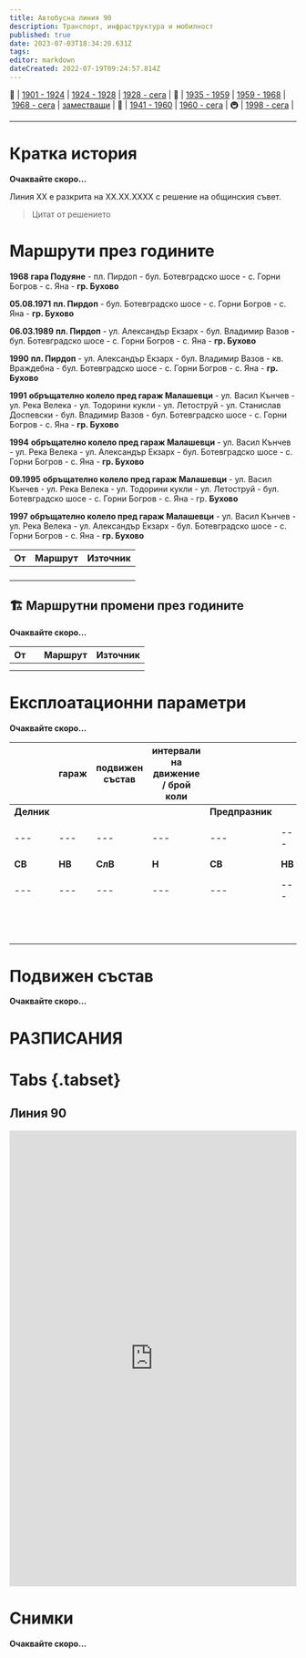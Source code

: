 ```yaml
---
title: Автобусна линия 90
description: Транспорт, инфраструктура и мобилност
published: true
date: 2023-07-03T18:34:20.631Z
tags: 
editor: markdown
dateCreated: 2022-07-19T09:24:57.814Z
---
```


🚋 | [1901 - 1924](/bg/public-transport/tram-routes-1901-1924) | [1924 - 1928](/bg/public-transport/tram-routes-1924-1928) | [1928 - сега](/bg/public-transport/tram-routes-1928-sega) | 🚌 | [1935 - 1959](/bg/public-transport/bus-routes-1935-1959) | [1959 - 1968](/bg/public-transport/bus-routes-1959-1968) | [1968 - сега](/bg/public-transport/bus-routes-1968-sega) | [заместващи](/bg/public-transport/bus-routes-replacement-services) | 🚎 | [1941 - 1960](/bg/public-transport/trolleybus-routes-1941-1960) | [1960 - сега](/bg/public-transport/trolleybus-routes-1960-sega) | 🚇 | [1998 - сега](/bg/public-transport/metro-routes) |

---

# Кратка история

**Очаквайте скоро…**

Линия XX е разкрита на XX.XX.XXXX с решение на общинския съвет. 

> Цитат от решението

# Маршрути през годините

**1968** **гара Подуяне** - пл. Пирдоп - бул. Ботевградско шосе - с. Горни Богров - с. Яна - **гр. Бухово**

**05.08.1971** **пл. Пирдоп** - бул. Ботевградско шосе - с. Горни Богров - с. Яна - **гр. Бухово**

**06.03.1989** **пл. Пирдоп** - ул. Александър Екзарх - бул. Владимир Вазов - бул. Ботевградско шосе - с. Горни Богров - с. Яна - **гр. Бухово**

**1990** **пл. Пирдоп** - ул. Александър Екзарх - бул. Владимир Вазов - кв. Враждебна - бул. Ботевградско шосе - с. Горни Богров - с. Яна - **гр. Бухово**

**1991** **обръщателно колело пред гараж Малашевци** - ул. Васил Кънчев - ул. Река Велека - ул. Тодорини кукли - ул. Летоструй - ул. Станислав Доспевски - бул. Владимир Вазов - бул. Ботевградско шосе - с. Горни Богров - с. Яна - **гр. Бухово**

**1994** **обръщателно колело пред гараж Малашевци** - ул. Васил Кънчев - ул. Река Велека - ул. Александър Екзарх - бул. Ботевградско шосе - с. Горни Богров - с. Яна - **гр. Бухово**

**09.1995** **обръщателно колело пред гараж Малашевци** - ул. Васил Кънчев - ул. Река Велека - ул. Тодорини кукли - ул. Летоструй - бул. Ботевградско шосе - с. Горни Богров - с. Яна - гр. **Бухово**

**1997** **обръщателно колело пред гараж Малашевци** - ул. Васил Кънчев - ул. Река Велека - ул. Александър Екзарх - бул. Ботевградско шосе - с. Горни Богров - с. Яна - **гр. Бухово**

| От  | Маршрут | Източник |
| --- | --- | --- |
|     |     |     |
|     |     |     |
|     |     |     |
|     |     |     |

## 🏗️ Маршрутни промени през годините

**Очаквайте скоро…**

| **От** |     | **Маршрут** | **Източник** |
| --- | --- | --- | --- |
|     |     |     |     |
|     |     |     |     |

# Експлоатационни параметри

**Очаквайте скоро…**

|     | гараж | подвижен  <br>състав | **интервали на движение / брой коли** |     |     |     |     |     |     |     |     |     |     |     |
| --- | --- | --- | --- | --- | --- | --- | --- | --- | --- | --- | --- | --- | --- | --- |
| **Делник** |     |     |     | **Предпразник** |     |     |     | **Празник** |     |     |     |
| --- | --- | --- | --- | --- | --- | --- | --- | --- | --- | --- | --- | --- | --- | --- |
| **СВ** | **НВ** | **СлВ** | **Н** | **СВ** | **НВ** | **СлВ** | **Н** | **СВ** | **НВ** | **СлВ** | **Н** |
| --- | --- | --- | --- | --- | --- | --- | --- | --- | --- | --- | --- | --- | --- | --- |
|     |     |     |     |     |     |     |     |     |     |     |     |     |     |     |
|     |     |     |     |     |     |     |     |     |     |     |     |
|     |     |     |     |     |     |     |     |     |     |     |     |     |     |     |
|     |     |     |     |     |     |     |     |     |     |     |     |
|     |     |     |     |     |     |     |     |     |     |     |     |     |     |     |
|     |     |     |     |     |     |     |     |     |     |     |     |
|     |     |     |     |     |     |     |     |     |     |     |     |     |     |     |
|     |     |     |     |     |     |     |     |     |     |     |     |
|     |     |     |     |     |     |     |     |     |     |     |     |     |     |     |
|     |     |     |     |     |     |     |     |     |     |     |     |

# **Подвижен състав**

**Очаквайте скоро…**

# РАЗПИСАНИЯ

# Tabs {.tabset}

## Линия 90


<iframe src="https://schedules.sofiatraffic.bg/autobus/90" title="Разписания" width="100%" height="800px" scrolling="yes" frameBorder="0">
</iframe>



# Снимки

**Очаквайте скоро…**
